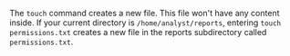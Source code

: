 The `touch` command creates a new file. This file won't have any content inside. If your current directory is `/home/analyst/reports`, entering `touch permissions.txt` creates a new file in the reports subdirectory called `permissions.txt`.